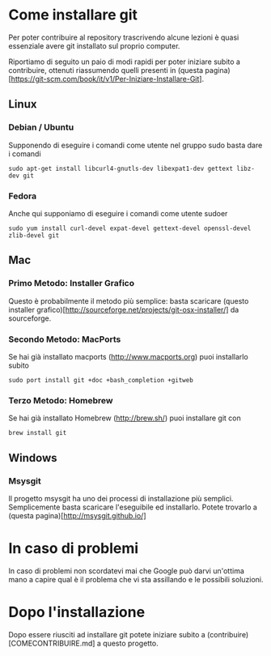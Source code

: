 # Come installare git

Per poter contribuire al repository trascrivendo alcune lezioni è quasi
essenziale avere git installato sul proprio computer.

Riportiamo di seguito un paio di modi rapidi per poter iniziare subito a
contribuire, ottenuti riassumendo quelli presenti in (questa
pagina)[https://git-scm.com/book/it/v1/Per-Iniziare-Installare-Git].

## Linux

### Debian / Ubuntu

Supponendo di eseguire i comandi come utente nel gruppo sudo basta dare i comandi
```
sudo apt-get install libcurl4-gnutls-dev libexpat1-dev gettext libz-dev git
```

### Fedora

Anche qui supponiamo di eseguire i comandi come utente sudoer
```
sudo yum install curl-devel expat-devel gettext-devel openssl-devel zlib-devel git
```

## Mac

### Primo Metodo: Installer Grafico

Questo è probabilmente il metodo più semplice: basta scaricare (questo installer
grafico)[http://sourceforge.net/projects/git-osx-installer/] da sourceforge.

### Secondo Metodo: MacPorts

Se hai già installato macports (http://www.macports.org) puoi installarlo subito
```
sudo port install git +doc +bash_completion +gitweb
```

### Terzo Metodo: Homebrew

Se hai già installato Homebrew (http://brew.sh/) puoi installare git con
```
brew install git
```

## Windows

### Msysgit

Il progetto msysgit ha uno dei processi di installazione più
semplici. Semplicemente basta scaricare l'eseguibile ed installarlo. Potete
trovarlo a (questa pagina)[http://msysgit.github.io/]

# In caso di problemi

In caso di problemi non scordatevi mai che Google può darvi un'ottima mano a
capire qual è il problema che vi sta assillando e le possibili soluzioni.

# Dopo l'installazione

Dopo essere riusciti ad installare git potete iniziare subito a
(contribuire)[COMECONTRIBUIRE.md] a questo progetto.
